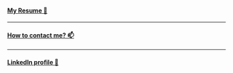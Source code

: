 #### [My Resume 🧾](ABOUT.md)
***
#### [How to contact me? 📫](CONTACT.md)
***
#### [LinkedIn profile 🧾](https://www.linkedin.com/in/ahmad-alsanie-721b4842/)


